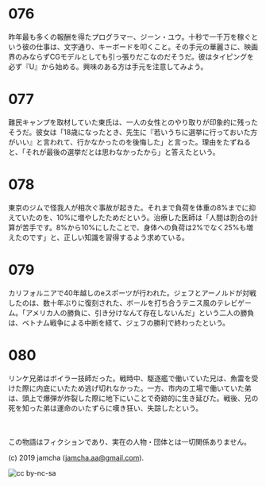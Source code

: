 

# 076

昨年最も多くの報酬を得たプログラマー、ジーン・ユウ。十秒で一千万を稼ぐという彼の仕事は、文字通り、キーボードを叩くこと。その手元の華麗さに、映画界のみならずCGモデルとしても引っ張りだこなのだそうだ。彼はタイピングを必ず『U』から始める。興味のある方は手元を注意してみよう。

# 077

難民キャンプを取材していた東氏は、一人の女性とのやり取りが印象的に残ったそうだ。彼女は「18歳になったとき、先生に『若いうちに選挙に行っておいた方がいい』と言われて、行かなかったのを後悔した」と言った。理由をたずねると、「それが最後の選挙だとは思わなかったから」と答えたという。

# 078

東京のジムで怪我人が相次ぐ事故が起きた。それまで負荷を体重の8%までに抑えていたのを、10%に増やしたためだという。治療した医師は「人間は割合の計算が苦手です。8%から10%にしたことで、身体への負荷は2%でなく25%も増えたのです」と、正しい知識を習得するよう求めている。

# 079

カリフォルニアで40年越しのeスポーツが行われた。ジェフとアーノルドが対戦したのは、数十年ぶりに復刻された、ボールを打ち合うテニス風のテレビゲーム。「アメリカ人の勝負に、引き分けなんて存在しないんだ」という二人の勝負は、ベトナム戦争による中断を経て、ジェフの勝利で終わったという。

# 080

リンケ兄弟はボイラー技師だった。戦時中、駆逐艦で働いていた兄は、魚雷を受けた際に内底にいたため逃げ切れなかった。一方、市内の工場で働いていた弟は、頭上で爆弾が炸裂した際に地下にいことで奇跡的に生き延びた。戦後、兄の死を知った弟は運命のいたずらに嘆き狂い、失踪したという。

<br>  
<br>  
この物語はフィクションであり、実在の人物・団体とは一切関係ありません。  

(c) 2019 jamcha (jamcha.aa@gmail.com).  

![cc by-nc-sa](https://i.creativecommons.org/l/by-nc-sa/4.0/88x31.png)  

